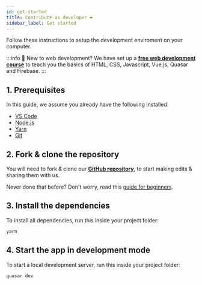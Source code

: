 ```yaml
---
id: get-started
title: Contribute as developer ❤️
sidebar_label: Get started
---
```


Follow these instructions to setup the development enviroment on your computer.

:::info
🐣 New to web development? We have set up a **[free web development course](/docs/dev/course/get-started)** to teach you the basics of HTML, CSS, Javascript, Vue.js, Quasar and Firebase.
:::


## 1. Prerequisites
In this guide, we assume you already have the following installed:
- [VS Code](https://code.visualstudio.com/download)
- [Node.js](https://nodejs.org)
- [Yarn](https://yarnpkg.com/getting-started/install)
- [Git](https://git-scm.com/downloads)

## 2. Fork & clone the repository
You will need to fork & clone our **[GitHub repository](https://github.com/activisthandbook/rebeltools)**, to start making edits & sharing them with us.

Never done that before? Don't worry, read this [guide for beginners](https://github.com/firstcontributions/first-contributions/blob/master/gui-tool-tutorials/github-desktop-tutorial.md).

## 3. Install the dependencies
To install all dependencies, run this inside your project folder:
```bash
yarn
```

## 4. Start the app in development mode
To start a local development server, run this inside your project folder:
```bash
quasar dev
```
